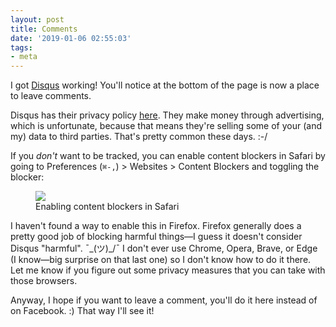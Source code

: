 ```yaml
---
layout: post
title: Comments
date: '2019-01-06 02:55:03'
tags:
- meta
---
```


I got [Disqus](https://disqus.com) working! You'll notice at the bottom of the page is now a place to leave comments.

Disqus has their privacy policy [here](https://help.disqus.com/terms-and-policies/disqus-privacy-policy). They make money through advertising, which is unfortunate, because that means they're selling some of your (and my) data to third parties. That's pretty common these days. :-/

If you _don't_ want to be tracked, you can enable content blockers in Safari by going to Preferences (`⌘-,`) \> Websites \> Content Blockers and toggling the blocker:

<figure class="kg-card kg-image-card"><img src="/content/images/2019/01/Screen-Shot-2019-01-05-at-19.42.15.png" class="kg-image"><figcaption>Enabling content blockers in Safari</figcaption></figure>

I haven't found a way to enable this in Firefox. Firefox generally does a pretty good job of blocking harmful things—I guess it doesn't consider Disqus "harmful". ¯\_(ツ)\_/¯ I don't ever use Chrome, Opera, Brave, or Edge (I know—big surprise on that last one) so I don't know how to do it there. Let me know if you figure out some privacy measures that you can take with those browsers.

Anyway, I hope if you want to leave a comment, you'll do it here instead of on Facebook. :) That way I'll see it!


